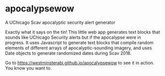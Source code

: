 # apocalypsewow
A UChicago Scav apocalyptic security alert generator 

Exactly what it says on the tin! This little web app generates text blocks that sounds like UChicago Security alerts but if the apocalypse were in progress. It uses Javascript to generate text blocks that compile random elements of different arrays of apocalyptic-sounding imagery, and uses Date objects to generate randomized dates during Scav 2018. 

Go to <https://westminsterabi.github.io/apocalypsewow> to see it in action. You know you want to.
